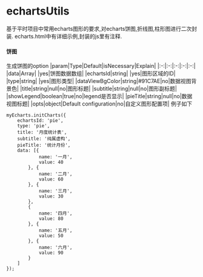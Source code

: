 # echartsUtils
基于平时项目中常用echarts图形的要求,对echarts饼图,折线图,柱形图进行二次封装.
echarts.html中有详细示例,封装的js里有注释.
####  饼图
生成饼图的option
|param|Type|Default|isNecessary|Explain|
|:-:|:-:|:-:|:-:|:-:|
|data|Array| |yes|饼图数据数组|
|echartsId|string| |yes|图形区域的ID|
|type|string| |yes|图形类型|
|dataViewBgColor|string|#91C7AE|no|数据视图背景色|
|title|string|null|no|图形标题|
|subtitle|string|null|no|图形副标题|
|showLegend|boolean|true|no|legend是否显示|
|pieTitle|string|null|no|数据视图标题|
|opts|object|Default configuration|no|自定义图形配置项|
例子如下
```
myEcharts.initCharts({
    echartsId: 'pie',
    type: 'pie',
    title: '月度统计表',
    subtitle: '纯属虚构',
    pieTitle: '统计月份',
    data: [{
            name: '一月',
            value: 40
        }, {
            name: '二月',
            value: 60
        }, {
            name: '三月',
            value: 30
        },
        {
            name: '四月',
            value: 80
        }, {
            name: '五月',
            value: 50
        }, {
            name: '六月',
            value: 90
        }
    ]
});
```
